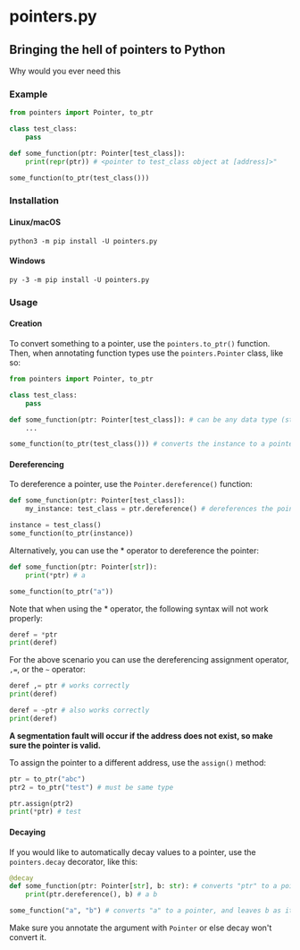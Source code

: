 # pointers.py

## Bringing the hell of pointers to Python

Why would you ever need this

### Example

```py
from pointers import Pointer, to_ptr

class test_class:
    pass

def some_function(ptr: Pointer[test_class]):
    print(repr(ptr)) # <pointer to test_class object at [address]>"

some_function(to_ptr(test_class()))
```

### Installation

#### Linux/macOS

```
python3 -m pip install -U pointers.py
```

#### Windows

```
py -3 -m pip install -U pointers.py
```

### Usage

#### Creation

To convert something to a pointer, use the `pointers.to_ptr()` function. Then, when annotating function types use the `pointers.Pointer` class, like so:

```py
from pointers import Pointer, to_ptr

class test_class:
    pass

def some_function(ptr: Pointer[test_class]): # can be any data type (str, tuple, etc)
    ...

some_function(to_ptr(test_class())) # converts the instance to a pointer object
```

#### Dereferencing

To dereference a pointer, use the `Pointer.dereference()` function:

```py
def some_function(ptr: Pointer[test_class]):
    my_instance: test_class = ptr.dereference() # dereferences the pointer

instance = test_class()
some_function(to_ptr(instance))
```

Alternatively, you can use the \* operator to dereference the pointer:

```py
def some_function(ptr: Pointer[str]):
    print(*ptr) # a

some_function(to_ptr("a"))
```

Note that when using the \* operator, the following syntax will not work properly:

```py
deref = *ptr
print(deref)
```

For the above scenario you can use the dereferencing assignment operator, `,=`, or the `~` operator:

```py
deref ,= ptr # works correctly
print(deref)

deref = ~ptr # also works correctly
print(deref)
```

**A segmentation fault will occur if the address does not exist, so make sure the pointer is valid.**

To assign the pointer to a different address, use the `assign()` method:

```py
ptr = to_ptr("abc")
ptr2 = to_ptr("test") # must be same type

ptr.assign(ptr2)
print(*ptr) # test
```

#### Decaying

If you would like to automatically decay values to a pointer, use the `pointers.decay` decorator, like this:

```py
@decay
def some_function(ptr: Pointer[str], b: str): # converts "ptr" to a pointer since its hinted as Pointer[str]
    print(ptr.dereference(), b) # a b

some_function("a", "b") # converts "a" to a pointer, and leaves b as it is
```

Make sure you annotate the argument with `Pointer` or else decay won't convert it.
